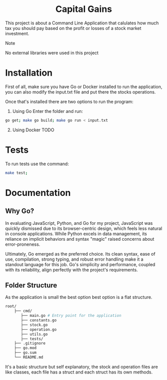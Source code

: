 <div align="center">
    <h1>
        Capital Gains
    </h1>
</div>

This project is about a Command Line Application that calulates how much tax
you should pay based on the profit or losses of a stock market investment.

> [!NOTE]
> No external libraries were used in this project

# Installation

First of all, make sure you have Go or Docker installed to run the application,
you can also modify the input.txt file and put there the stocks operations.

Once that's installed there are two options to run the program:

1. Using Go
Enter the folder and run:

``` bash
go get; make go build; make go run < input.txt
```

2. Using Docker
TODO

# Tests

To run tests use the command:

```bash
make test;
```

# Documentation

## Why Go?

In evaluating JavaScript, Python, and Go for my project, JavaScript was quickly
dismissed due to its browser-centric design, which feels less natural in console
applications. While Python excels in data management, its reliance on implicit
behaviors and syntax "magic" raised concerns about error-proneness.

Ultimately, Go emerged as the preferred choice. Its clean syntax, ease of use,
compilation, strong typing, and robust error handling make it a standout
language for this job. Go's simplicity and performance, coupled with its
reliability, align perfectly with the project's requirements.

## Folder Structure

As the application is small the best option best option is a flat structure.

``` bash
root/
    ├── cmd/
       ├── main.go # Entry point for the application
       ├── constants.go
       ├── stock.go
       ├── operation.go
       ├── utils.go
       ├── tests/
    ├── .gitignore
    ├── go.mod
    ├── go.sum
    └── README.md
```

It's a basic structure but self explanatory, the stock and operation files
are like classes, each file has a struct and each struct has its own methods.
